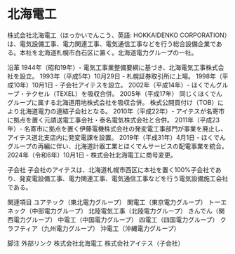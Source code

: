 # 北海電工

株式会社北海電工（ほっかいでんこう、英語: HOKKAIDENKO CORPORATION）は、電気設備工事、電力関連工事、電気通信工事などを行う総合設備企業である。本社を北海道札幌市白石区に置く。北海道電力グループの一社。

沿革
1944年（昭和19年）- 電気工事業整備要綱に基づき、北海電気工事株式会社を設立。
1993年（平成5年）10月29日 - 札幌証券取引所に上場。
1998年（平成10年）10月1日 - 子会社アイテスを設立。
2002年（平成14年）- ほくでんグループ・テクセル（TEXEL）を吸収合併。
2005年（平成17年）
同じくほくでんグループに属する北海道用地株式会社を吸収合併。
株式公開買付け（TOB）により北海道電力の連結子会社となる。
2010年（平成22年）- アイテスが名寄市に拠点を置く元請送電工事会社・泰名電気株式会社と合併。
2011年（平成23年）- 名寄市に拠点を置く伊藤電機株式会社の発変電工事部門が事業を廃止し、アイテス道北支店内に発変電課を設置。
2019年（平成31年）4月1日 - ほくでんグループの再編に伴い、北海道計器工業とほくでんサービスの配電事業を統合。
2024年（令和6年）10月1日 - 株式会社北海電工に商号変更。

子会社
子会社のアイテスは、北海道札幌市西区に本社を置く100%子会社であり、発変電設備工事、電力関連工事、電気通信工事などを行う電気設備施工会社である。

関連項目
ユアテック（東北電力グループ）
関電工（東京電力グループ）
トーエネック（中部電力グループ）
北陸電気工事（北陸電力グループ）
きんでん（関西電力グループ）
中電工（中国電力グループ）
四電工（四国電力グループ）
クラフティア（九州電力グループ）
沖電工（沖縄電力グループ）

脚注
外部リンク
株式会社北海電工
株式会社アイテス（子会社）